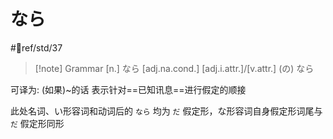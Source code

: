 # なら

 #📖ref/std/37

> [!note] Grammar
> [n.] なら
> [adj.na.cond.]
> [adj.i.attr.]/[v.attr.] (の) なら

可译为: (如果)~的话
表示针对==已知讯息==进行假定的顺接

此处名词、い形容词和动词后的 `なら` 均为 `だ` 假定形，な形容词自身假定形词尾与 `だ` 假定形同形
